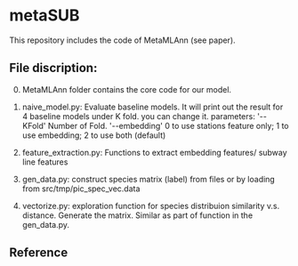 # metaSUB
This repository includes the code of MetaMLAnn (see paper).

## File discription:

0. MetaMLAnn folder contains the core code for our model. 

1. naive_model.py: Evaluate baseline models. It will print out the result for 4 baseline models under K fold. you can change it. 
parameters: 
'--KFold' Number of Fold.
'--embedding' 0 to use stations feature only; 1 to use embedding; 2 to use both (default)

2. feature_extraction.py: Functions to extract embedding features/ subway line features

3. gen_data.py: construct species matrix (label) from files or by loading from src/tmp/pic_spec_vec.data

4. vectorize.py: exploration function for species distribuion similarity v.s. distance. Generate the matrix. Similar as part of function in the gen_data.py. 

## Reference